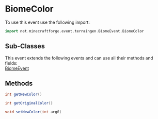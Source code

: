 # BiomeColor

To use this event use the following import:

```groovy
import net.minecraftforge.event.terraingen.BiomeEvent.BiomeColor
```

## Sub-Classes

This event extends the following events and can use all their methods and fields: <br>
[BiomeEvent](biome_event.md)

## Methods

```groovy
int getNewColor()
```

```groovy
int getOriginalColor()
```

```groovy
void setNewColor(int arg0)
```
